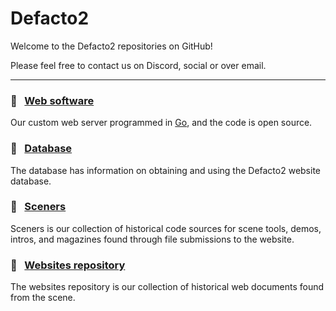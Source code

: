 # Defacto2

Welcome to the Defacto2 repositories on GitHub!

Please feel free to contact us on Discord, social or over email.

---

### 💾 &nbsp; [Web software](https://github.com/Defacto2/server)

Our custom web server programmed in [Go](https://go.dev/), and the code is open source.

### 💾 &nbsp; [Database](https://github.com/Defacto2/database)

The database has information on obtaining and using the Defacto2 website database.

### 💾 &nbsp; [Sceners](https://github.com/sceners)

Sceners is our collection of historical code sources for scene tools, demos, intros, and magazines found through file submissions to the website.

### 💾 &nbsp; [Websites repository](https://github.com/Defacto2/websites)

The websites repository is our collection of historical web documents found from the scene.
